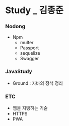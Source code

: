 # Study _ 김종준



### Nodong

- Npm
  - multer
  - Passport
  - sequelize
  - Swagger




### JavaStudy

- Ground : 자바의 정석 정리



### ETC

- 웹을 지탱하는 기술
- HTTPS
- PWA

